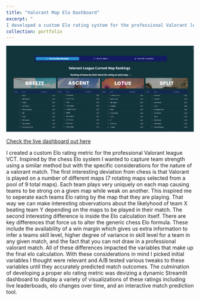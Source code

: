 ```yaml
---
title: "Valorant Map Elo Dashboard"
excerpt: "
I developed a custom Elo rating system for the professional Valorant league VCT, adapting the traditional chess Elo system to account for Valorant's unique aspects, such as different maps and no possibility of draws. This system separates each team's Elo rating by map and incorporates factors like win margins and skill variance. Through A/B testing, I refined the model for accurate match predictions. The result is a dynamic Streamlit dashboard showcasing live leaderboards, Elo changes, and an interactive match prediction tool.<br/>"
collection: portfolio
---
```


<div style="text-align: center;">
  <img src="/images/valorant_app.PNG" alt="valorant_app" style="width: 600px;">
</div>

[Check the live dashboard out here](https://valorant-map-dashboard-489cd7b1350b.herokuapp.com/)

I created a custom Elo rating metric for the professional Valorant league VCT. Inspired by the chess Elo system I wanted to capture team strength using a similar method but with the specific considerations for the nature of a valorant match. The first interesting deviation from chess is that Valorant is played on a number of different maps (7 rotating maps selected from a pool of 9 total maps). Each team plays very uniquely on each map causing teams to be strong on a given map while weak on another. This inspired me to seperate each teams Elo rating by the map that they are playing. That way we can make interesting obvervations about the likelyhood of team X beating team Y depending on the maps to be played in their match. The second interesting difference is inside the Elo calculation itself. There are key differences that force us to alter the generic chess Elo formula. These include the availability of a win margin which gives us extra information to infer a teams skill level, higher degree of variance in skill level for a team in any given match, and the fact that you can not draw in a professional valorant match. All of these differences impacted the variables that make up the final elo calculation. With these considerations in mind I picked initial variables I thought were relevant and A/B tested various tweaks to these variables until they accurately predicted match outcomes. The culmination of developing a proper elo rating metric was devizing a dynamic Streamlit dashboard to display a variety of visualizations of these ratings including live leaderboads, elo changes over time, and an interactive match prediction tool.
